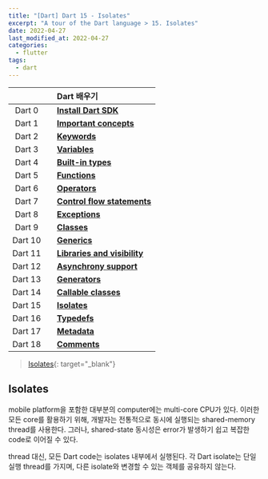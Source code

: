 ```yaml
---
title: "[Dart] Dart 15 - Isolates"
excerpt: "A tour of the Dart language > 15. Isolates"
date: 2022-04-27
last_modified_at: 2022-04-27
categories:
  - flutter
tags:
  - dart
---
```


|||Dart 배우기|
|:---:|:---:|:---|
|Dart 0||**[Install Dart SDK](https://burningfalls.github.io/flutter/dart0-install-dart-sdk/)**|
|Dart 1||**[Important concepts](https://burningfalls.github.io/flutter/dart1-important-concepts/)**|
|Dart 2||**[Keywords](https://burningfalls.github.io/flutter/dart2-keywords/)**|
|Dart 3||**[Variables](https://burningfalls.github.io/flutter/dart3-variables/)**|
|Dart 4||**[Built-in types](https://burningfalls.github.io/flutter/dart4-built-in-types/)**|
|Dart 5||**[Functions](https://burningfalls.github.io/flutter/dart5-functions/)**|
|Dart 6||**[Operators](https://burningfalls.github.io/flutter/dart6-operators/)**|
|Dart 7||**[Control flow statements](https://burningfalls.github.io/flutter/dart7-control-flow-statements/)**|
|Dart 8||**[Exceptions](https://burningfalls.github.io/flutter/dart8-exceptions/)**|
|Dart 9||**[Classes](https://burningfalls.github.io/flutter/dart9-classes/)**|
|Dart 10||**[Generics](https://burningfalls.github.io/flutter/dart10-generics/)**|
|Dart 11||**[Libraries and visibility](https://burningfalls.github.io/flutter/dart11-libraries-and-visibility/)**|
|Dart 12||**[Asynchrony support](https://burningfalls.github.io/flutter/dart12-asynchrony-support/)**|
|Dart 13||**[Generators](https://burningfalls.github.io/flutter/dart13-generators/)**|
|Dart 14||**[Callable classes](https://burningfalls.github.io/flutter/dart14-callable-classes/)**|
|Dart 15||**[Isolates](https://burningfalls.github.io/flutter/dart15-isolates/)**|
|Dart 16||**[Typedefs](https://burningfalls.github.io/flutter/dart16-typedefs/)**|
|Dart 17||**[Metadata](https://burningfalls.github.io/flutter/dart17-metadata/)**|
|Dart 18||**[Comments](https://burningfalls.github.io/flutter/dart18-comments/)**|

> [Isolates](https://dart.dev/guides/language/language-tour#isolates){: target="_blank"}

## Isolates

mobile platform을 포함한 대부분의 computer에는 multi-core CPU가 있다. 이러한 모든 core를 활용하기 위해, 개발자는 전통적으로 동시에 실행되는 shared-memory thread를 사용한다. 그러나, shared-state 동시성은 error가 발생하기 쉽고 복잡한 code로 이어질 수 있다.

thread 대신, 모든 Dart code는 isolates 내부에서 실행된다. 각 Dart isolate는 단일 실행 thread를 가지며, 다른 isolate와 변경할 수 있는 객체를 공유하지 않는다.